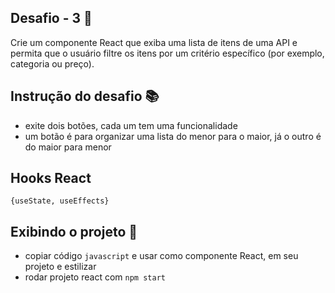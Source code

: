 ## Desafio - 3 🏁

Crie um componente React que exiba uma lista de itens de uma API e permita que o usuário filtre os itens por um critério específico (por exemplo, categoria ou preço).

## Instrução do desafio 📚

- exite dois botões, cada um tem uma funcionalidade
- um botão é para organizar uma lista do menor para o maior, já o outro é do maior para menor

## Hooks React

```{useState, useEffects}```

## Exibindo o projeto 🎥

- copiar código `javascript` e usar como componente React, em seu projeto e estilizar
- rodar projeto react com `npm start`